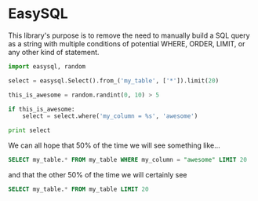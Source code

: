 EasySQL
====

This library's purpose is to remove the need to manually build a SQL query as a string with multiple conditions of potential WHERE, ORDER, LIMIT, or any other kind of statement.

```python
import easysql, random

select = easysql.Select().from_('my_table', ['*']).limit(20)

this_is_awesome = random.randint(0, 10) > 5

if this_is_awesome:
    select = select.where('my_column = %s', 'awesome')

print select
```

We can all hope that 50% of the time we will see something like...

```sql
SELECT my_table.* FROM my_table WHERE my_column = "awesome" LIMIT 20
```

and that the other 50% of the time we will certainly see

```sql
SELECT my_table.* FROM my_table LIMIT 20
```